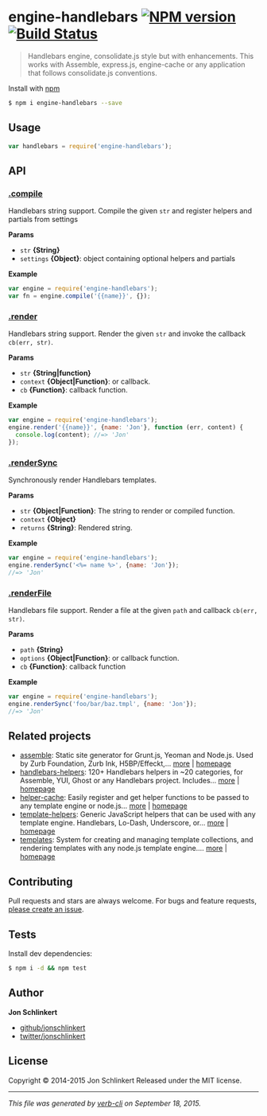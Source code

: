 # engine-handlebars [![NPM version](https://badge.fury.io/js/engine-handlebars.svg)](http://badge.fury.io/js/engine-handlebars)  [![Build Status](https://travis-ci.org/jonschlinkert/engine-handlebars.svg)](https://travis-ci.org/jonschlinkert/engine-handlebars)

> Handlebars engine, consolidate.js style but with enhancements. This works with Assemble, express.js, engine-cache or any application that follows consolidate.js conventions.

Install with [npm](https://www.npmjs.com/)

```sh
$ npm i engine-handlebars --save
```

## Usage

```js
var handlebars = require('engine-handlebars');
```

## API

### [.compile](index.js#L42)

Handlebars string support. Compile the given `str` and register helpers and partials from settings

**Params**

* `str` **{String}**
* `settings` **{Object}**: object containing optional helpers and partials

**Example**

```js
var engine = require('engine-handlebars');
var fn = engine.compile('{{name}}', {});
```

### [.render](index.js#L72)

Handlebars string support. Render the given `str` and invoke the callback `cb(err, str)`.

**Params**

* `str` **{String|function}**
* `context` **{Object|Function}**: or callback.
* `cb` **{Function}**: callback function.

**Example**

```js
var engine = require('engine-handlebars');
engine.render('{{name}}', {name: 'Jon'}, function (err, content) {
  console.log(content); //=> 'Jon'
});
```

### [.renderSync](index.js#L104)

Synchronously render Handlebars templates.

**Params**

* `str` **{Object|Function}**: The string to render or compiled function.
* `context` **{Object}**
* `returns` **{String}**: Rendered string.

**Example**

```js
var engine = require('engine-handlebars');
engine.renderSync('<%= name %>', {name: 'Jon'});
//=> 'Jon'
```

### [.renderFile](index.js#L132)

Handlebars file support. Render a file at the given `path` and callback `cb(err, str)`.

**Params**

* `path` **{String}**
* `options` **{Object|Function}**: or callback function.
* `cb` **{Function}**: callback function

**Example**

```js
var engine = require('engine-handlebars');
engine.renderSync('foo/bar/baz.tmpl', {name: 'Jon'});
//=> 'Jon'
```

## Related projects

* [assemble](https://www.npmjs.com/package/assemble): Static site generator for Grunt.js, Yeoman and Node.js. Used by Zurb Foundation, Zurb Ink, H5BP/Effeckt,… [more](https://www.npmjs.com/package/assemble) | [homepage](http://assemble.io)
* [handlebars-helpers](https://www.npmjs.com/package/handlebars-helpers): 120+ Handlebars helpers in ~20 categories, for Assemble, YUI, Ghost or any Handlebars project. Includes… [more](https://www.npmjs.com/package/handlebars-helpers) | [homepage](https://github.com/assemble/handlebars-helpers)
* [helper-cache](https://www.npmjs.com/package/helper-cache): Easily register and get helper functions to be passed to any template engine or node.js… [more](https://www.npmjs.com/package/helper-cache) | [homepage](https://github.com/jonschlinkert/helper-cache)
* [template-helpers](https://www.npmjs.com/package/template-helpers): Generic JavaScript helpers that can be used with any template engine. Handlebars, Lo-Dash, Underscore, or… [more](https://www.npmjs.com/package/template-helpers) | [homepage](https://github.com/jonschlinkert/template-helpers)
* [templates](https://www.npmjs.com/package/templates): System for creating and managing template collections, and rendering templates with any node.js template engine.… [more](https://www.npmjs.com/package/templates) | [homepage](https://github.com/jonschlinkert/templates)

## Contributing

Pull requests and stars are always welcome. For bugs and feature requests, [please create an issue](https://github.com/jonschlinkert/engine-handlebars/issues/new).

## Tests

Install dev dependencies:

```sh
$ npm i -d && npm test
```

## Author

**Jon Schlinkert**

+ [github/jonschlinkert](https://github.com/jonschlinkert)
+ [twitter/jonschlinkert](http://twitter.com/jonschlinkert)

## License

Copyright © 2014-2015 Jon Schlinkert
Released under the MIT license.

***

_This file was generated by [verb-cli](https://github.com/assemble/verb-cli) on September 18, 2015._
